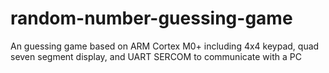 # random-number-guessing-game
An guessing game based on ARM Cortex M0+ including 4x4 keypad, quad seven segment display, and UART SERCOM to communicate with a PC
